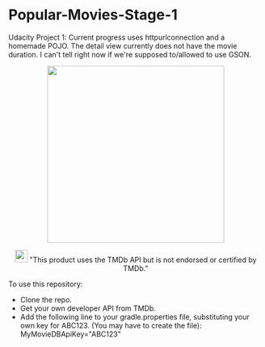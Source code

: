 # Popular-Movies-Stage-1
Udacity Project 1: Current progress uses httpurlconnection and a homemade POJO.  The detail view currently does not have the movie duration.  I can't tell right now if we're supposed to/allowed to use GSON.

<p align="center">
  <img src="https://cloud.githubusercontent.com/assets/17789182/17041569/d64c69cc-4f74-11e6-88bb-354f8adf8126.gif" width="350"/>
</p>
<p align="center">
  <img src="https://assets.tmdb.org/assets/41bdcf10bbf6f84c0fc73f27b2180b95/images/v4/logos/91x81.png" width="25"/>
  "This product uses the TMDb API but is not endorsed or certified by TMDb." 
</p>

To use this repository:
* Clone the repo.  
* Get your own developer API from TMDb.  
* Add the following line to your gradle.properties file, substituting your own key for ABC123.  (You may have to create the file):  MyMovieDBApiKey="ABC123"

